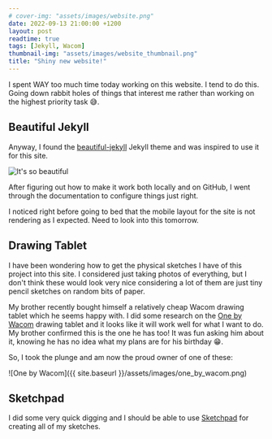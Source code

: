 ```yaml
---
# cover-img: "assets/images/website.png"
date: 2022-09-13 21:00:00 +1200
layout: post
readtime: true
tags: [Jekyll, Wacom]
thumbnail-img: "assets/images/website_thumbnail.png"
title: "Shiny new website!"
---
```

I spent WAY too much time today working on this website. I tend to do this. Going down rabbit holes of things that interest me rather than working on the highest priority task 😅.

## Beautiful Jekyll

Anyway, I found the [beautiful-jekyll][beautiful-jekyll] Jekyll theme and was inspired to use it for this site.

![It's so beautiful](https://media.giphy.com/media/it6W8D4FfvaPC/giphy.gif)

After figuring out how to make it work both locally and on GitHub, I went through the documentation to configure things just right.

I noticed right before going to bed that the mobile layout for the site is not rendering as I expected. Need to look into this tomorrow.

## Drawing Tablet

I have been wondering how to get the physical sketches I have of this project into this site. I considered just taking photos of everything, but I don't think these would look very nice considering a lot of them are just tiny pencil sketches on random bits of paper.

My brother recently bought himself a relatively cheap Wacom drawing tablet which he seems happy with. I did some research on the [One by Wacom][one-by-wacom] drawing tablet and it looks like it will work well for what I want to do. My brother confirmed this is the one he has too! It was fun asking him about it, knowing he has no idea what my plans are for his birthday 😁.

So, I took the plunge and am now the proud owner of one of these:

![One by Wacom]({{ site.baseurl }}/assets/images/one_by_wacom.png)

## Sketchpad

I did some very quick digging and I should be able to use [Sketchpad][sketchpad] for creating all of my sketches.

[beautiful-jekyll]: https://github.com/daattali/beautiful-jekyll
[one-by-wacom]: https://estore.wacom.com/en-NZ/catalog/category/view/s/tablets/id/45/#one-by-wacom
[sketchpad]: https://sketch.io/sketchpad/

